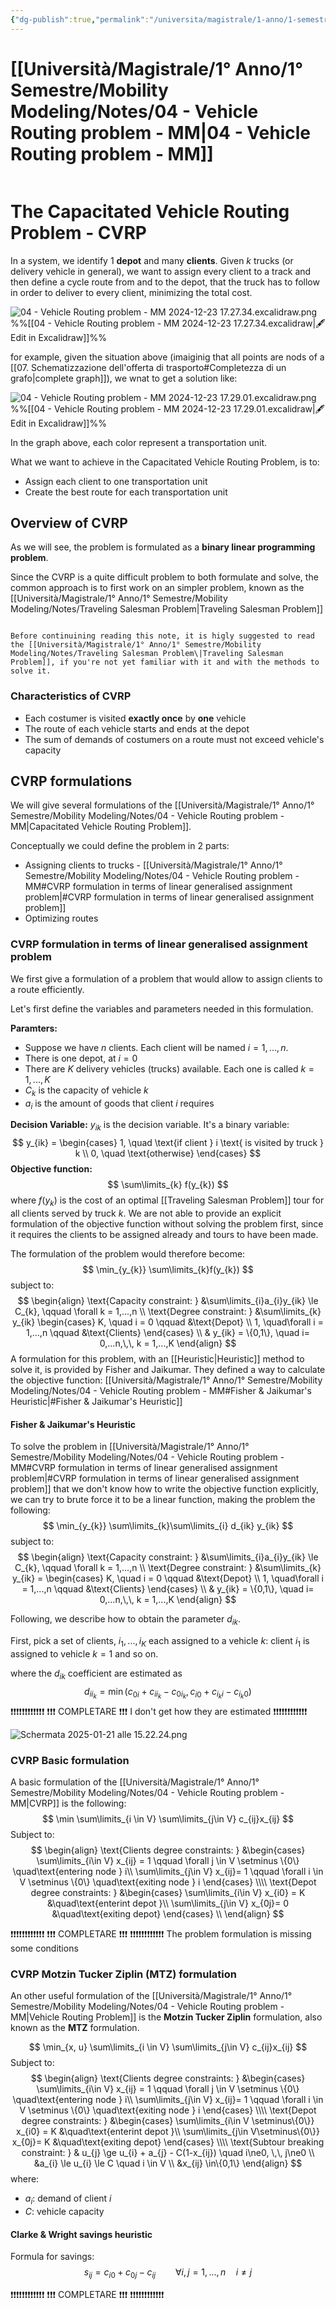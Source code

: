 ```yaml
---
{"dg-publish":true,"permalink":"/universita/magistrale/1-anno/1-semestre/mobility-modeling/notes/04-vehicle-routing-problem-mm/","tags":["UNI"]}
---
```


# [[Università/Magistrale/1° Anno/1° Semestre/Mobility Modeling/Notes/04 - Vehicle Routing problem - MM\|04 - Vehicle Routing problem - MM]]

```table-of-contents
```

# The Capacitated Vehicle Routing Problem - CVRP

In a system, we identify 1 **depot** and many **clients**. Given $k$ trucks (or delivery vehicle in general), we want to assign every client to a track and then define a cycle route from and to the depot, that the truck has to follow in order to deliver to every client, minimizing the total cost.

![04 - Vehicle Routing problem - MM 2024-12-23 17.27.34.excalidraw.png](/img/user/Universit%C3%A0/Magistrale/1%C2%B0%20Anno/1%C2%B0%20Semestre/Mobility%20Modeling/Notes/Allegati/04%20-%20Vehicle%20Routing%20problem%20-%20MM%202024-12-23%2017.27.34.excalidraw.png)
%%[[04 - Vehicle Routing problem - MM 2024-12-23 17.27.34.excalidraw|🖋 Edit in Excalidraw]]%%

for example, given the situation above (imaiginig that all points are nods of a [[07. Schematizzazione dell'offerta di trasporto#Completezza di un grafo|complete graph]]), we wnat to get a solution like:

![04 - Vehicle Routing problem - MM 2024-12-23 17.29.01.excalidraw.png](/img/user/Universit%C3%A0/Magistrale/1%C2%B0%20Anno/1%C2%B0%20Semestre/Mobility%20Modeling/Notes/Allegati/04%20-%20Vehicle%20Routing%20problem%20-%20MM%202024-12-23%2017.29.01.excalidraw.png)
%%[[04 - Vehicle Routing problem - MM 2024-12-23 17.29.01.excalidraw|🖋 Edit in Excalidraw]]%%

In the graph above, each color represent a transportation unit.

What we want to achieve in the Capacitated Vehicle Routing Problem, is to:
- Assign each client to one transportation unit
- Create the best route for each transportation unit

## Overview of CVRP

As we will see, the problem is formulated as a **binary linear programming problem**.

Since the CVRP is a quite difficult problem to both formulate and solve, the common approach is to first work on an simpler problem, known as the [[Università/Magistrale/1° Anno/1° Semestre/Mobility Modeling/Notes/Traveling Salesman Problem\|Traveling Salesman Problem]]

```ad-danger

Before continuining reading this note, it is higly suggested to read the [[Università/Magistrale/1° Anno/1° Semestre/Mobility Modeling/Notes/Traveling Salesman Problem\|Traveling Salesman Problem]], if you're not yet familiar with it and with the methods to solve it.

```


### Characteristics of CVRP

- Each costumer is visited **exactly once** by **one** vehicle
- The route of each vehicle starts and ends at the depot
- The sum of demands of costumers on a route must not exceed vehicle's capacity


## CVRP formulations

We will give several formulations of the [[Università/Magistrale/1° Anno/1° Semestre/Mobility Modeling/Notes/04 - Vehicle Routing problem - MM\|Capacitated Vehicle Routing Problem]].

Conceptually we could define the problem in 2 parts:
- Assigning clients to trucks - [[Università/Magistrale/1° Anno/1° Semestre/Mobility Modeling/Notes/04 - Vehicle Routing problem - MM#CVRP formulation in terms of linear generalised assignment problem\|#CVRP formulation in terms of linear generalised assignment problem]]
- Optimizing routes

### CVRP formulation in terms of linear generalised assignment problem

We first give a formulation of a problem that would allow to assign clients to a route efficiently.

Let's first define the variables and parameters needed in this formulation.

**Paramters:**
- Suppose we have $n$ clients. Each client will be named $i = 1,...,n$. 
- There is one depot, at $i=0$
- There are $K$ delivery vehicles (trucks) available. Each one is called $k = 1,...,K$
- $C_{k}$ is the capacity of vehicle $k$
- $a_{i}$ is the amount of goods that client $i$ requires

**Decision Variable:**
$y_{ik}$ is the decision variable. It's a binary variable:
$$
y_{ik} =
\begin{cases}
1, \quad \text{if client } i \text{ is visited by truck } k \\
0, \quad \text{otherwise}
\end{cases}
$$
**Objective function:**
$$
\sum\limits_{k} f(y_{k})
$$
where $f(y_{k})$ is the cost of an optimal [[Traveling Salesman Problem]] tour for all clients served by truck $k$. We are not able to provide an explicit formulation of the objective function without solving the problem first, since it requires the clients to be assigned already and tours to have been made.

The formulation of the problem would therefore become:
$$
\min_{y_{k}} \sum\limits_{k}f(y_{k})
$$
subject to:
$$
\begin{align}
\text{Capacity constraint: } &\sum\limits_{i}a_{i}y_{ik} \le C_{k}, \qquad \forall k = 1,...,n \\
\text{Degree constraint: } &\sum\limits_{k} y_{ik}
\begin{cases}
K, \quad i = 0 \qquad &\text{Depot} \\
1, \quad\forall i = 1,...,n \qquad &\text{Clients}
\end{cases} \\
& y_{ik} = \{0,1\}, \quad i= 0,...n,\,\, k = 1,...,K
\end{align}
$$
A formulation for this problem, with an [[Heuristic\|Heuristic]] method to solve it, is provided by Fisher and Jaikumar. They defined a way to calculate the objective function: [[Università/Magistrale/1° Anno/1° Semestre/Mobility Modeling/Notes/04 - Vehicle Routing problem - MM#Fisher & Jaikumar's Heuristic\|#Fisher & Jaikumar's Heuristic]]

#### Fisher & Jaikumar's Heuristic

To solve the problem in [[Università/Magistrale/1° Anno/1° Semestre/Mobility Modeling/Notes/04 - Vehicle Routing problem - MM#CVRP formulation in terms of linear generalised assignment problem\|#CVRP formulation in terms of linear generalised assignment problem]] that we don't know how to write the objective function explicitly, we can try to brute force it to be a linear function, making the problem the following:
$$
\min_{y_{k}} \sum\limits_{k}\sum\limits_{i}  d_{ik} y_{ik}
$$
subject to:
$$
\begin{align}
\text{Capacity constraint: } &\sum\limits_{i}a_{i}y_{ik} \le C_{k}, \qquad \forall k = 1,...,n \\
\text{Degree constraint: } &\sum\limits_{k} y_{ik} = 
\begin{cases}
K, \quad i = 0 \qquad &\text{Depot} \\
1, \quad\forall i = 1,...,n \qquad &\text{Clients}
\end{cases} \\
& y_{ik} = \{0,1\}, \quad i= 0,...n,\,\, k = 1,...,K
\end{align}
$$

Following, we describe how to obtain the parameter $d_{ik}$.

First, pick a set of clients, $i_{1}, ..., i_{K}$ each assigned to a vehicle $k$: client $i_{1}$ is assigned to vehicle $k=1$ and so on.



where the $d_{ik}$ coefficient are estimated as
$$
d_{ii_{k}} = \min{(c_{0i}+c_{ii_{k}}-c_{0i_{k}}, c_{i0}+c_{i_{k}i}-c_{i_{k}0} )}
$$
❗❗❗❗❗❗❗❗❗❗❗❗
❗❗❗ COMPLETARE ❗❗❗ I don't get how they are estimated
❗❗❗❗❗❗❗❗❗❗❗❗

![Schermata 2025-01-21 alle 15.22.24.png](/img/user/Universit%C3%A0/Magistrale/1%C2%B0%20Anno/1%C2%B0%20Semestre/Mobility%20Modeling/Notes/Allegati/Schermata%202025-01-21%20alle%2015.22.24.png)
### CVRP Basic formulation

A basic formulation of the [[Università/Magistrale/1° Anno/1° Semestre/Mobility Modeling/Notes/04 - Vehicle Routing problem - MM\|CVRP]] is the following:
$$
\min \sum\limits_{i \in V} \sum\limits_{j\in V} c_{ij}x_{ij}
$$
Subject to:
$$
\begin{align}
\text{Clients degree constraints: } 
&\begin{cases}
\sum\limits_{i\in V} x_{ij} = 1 \qquad \forall j \in V \setminus \{0\} \quad\text{entering node } i\\
\sum\limits_{j\in V} x_{ij}= 1 \qquad \forall i \in V \setminus \{0\} \quad\text{exiting node } i
\end{cases} \\\\
\text{Depot degree constraints: } 
&\begin{cases}
\sum\limits_{i\in V} x_{i0} = K &\quad\text{enterint depot }\\
\sum\limits_{j\in V} x_{0j}= 0  &\quad\text{exiting depot}
\end{cases}
\\
\end{align}
$$

❗❗❗❗❗❗❗❗❗❗❗❗
❗❗❗ COMPLETARE ❗❗❗
❗❗❗❗❗❗❗❗❗❗❗❗ The problem formulation is missing some conditions


### CVRP Motzin Tucker Ziplin (MTZ) formulation

An other useful formulation of the [[Università/Magistrale/1° Anno/1° Semestre/Mobility Modeling/Notes/04 - Vehicle Routing problem - MM\|Vehicle Routing Problem]] is the **Motzin Tucker Ziplin** formulation, also known as the **MTZ** formulation.

$$
\min_{x, u} \sum\limits_{i \in V} \sum\limits_{j\in V} c_{ij}x_{ij}
$$
Subject to:
$$
\begin{align}
\text{Clients degree constraints: } 
&\begin{cases}
\sum\limits_{i\in V} x_{ij} = 1 \qquad \forall j \in V \setminus \{0\} \quad\text{entering node } i\\
\sum\limits_{j\in V} x_{ij}= 1 \qquad \forall i \in V \setminus \{0\} \quad\text{exiting node } i
\end{cases} \\\\
\text{Depot degree constraints: } 
&\begin{cases}
\sum\limits_{i\in V \setminus\{0\}} x_{i0} = K &\quad\text{enterint depot }\\
\sum\limits_{j\in V\setminus\{0\}} x_{0j}= K  &\quad\text{exiting depot}
\end{cases}
\\\\
\text{Subtour breaking constraint: }
& u_{j} \ge u_{i} + a_{j} - C(1-x_{ij}) \quad i\ne0, \,\, j\ne0 \\
&a_{i} \le u_{i} \le C \quad i \in V \\
&x_{ij} \in\{0,1\}
\end{align}
$$
where:
- $a_{i}:$ demand of client $i$
- $C:$ vehicle capacity

#### Clarke & Wright savings heuristic

Formula for savings:
$$
s_{ij} = c_{i0} + c_{0j} - c_{ij} \qquad \forall i,j = 1,...,n \quad i \ne j
$$

❗❗❗❗❗❗❗❗❗❗❗❗
❗❗❗ COMPLETARE ❗❗❗
❗❗❗❗❗❗❗❗❗❗❗❗